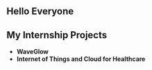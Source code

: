 ## Hello Everyone

## My Internship Projects
* **WaveGlow**
* **Internet of Things and Cloud for Healthcare**
